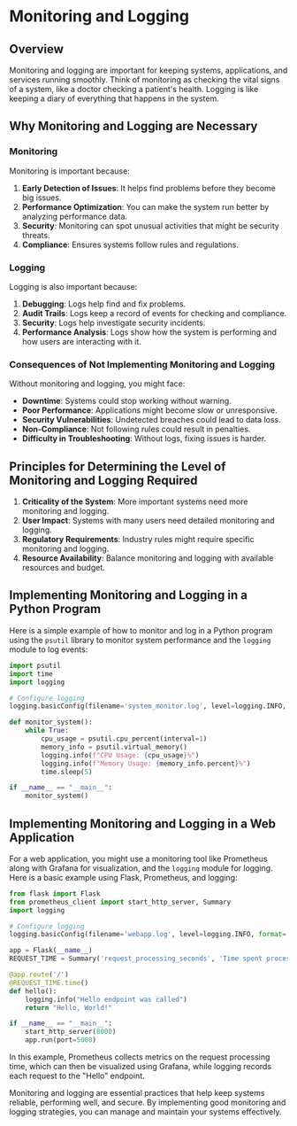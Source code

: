 # Monitoring and Logging

## Overview

Monitoring and logging are important for keeping systems, applications, and services running smoothly. Think of monitoring as checking the vital signs of a system, like a doctor checking a patient's health. Logging is like keeping a diary of everything that happens in the system.

## Why Monitoring and Logging are Necessary

### Monitoring

Monitoring is important because:
1. **Early Detection of Issues**: It helps find problems before they become big issues.
2. **Performance Optimization**: You can make the system run better by analyzing performance data.
3. **Security**: Monitoring can spot unusual activities that might be security threats.
4. **Compliance**: Ensures systems follow rules and regulations.

### Logging

Logging is also important because:
1. **Debugging**: Logs help find and fix problems.
2. **Audit Trails**: Logs keep a record of events for checking and compliance.
3. **Security**: Logs help investigate security incidents.
4. **Performance Analysis**: Logs show how the system is performing and how users are interacting with it.

### Consequences of Not Implementing Monitoring and Logging

Without monitoring and logging, you might face:
- **Downtime**: Systems could stop working without warning.
- **Poor Performance**: Applications might become slow or unresponsive.
- **Security Vulnerabilities**: Undetected breaches could lead to data loss.
- **Non-Compliance**: Not following rules could result in penalties.
- **Difficulty in Troubleshooting**: Without logs, fixing issues is harder.

## Principles for Determining the Level of Monitoring and Logging Required

1. **Criticality of the System**: More important systems need more monitoring and logging.
2. **User Impact**: Systems with many users need detailed monitoring and logging.
3. **Regulatory Requirements**: Industry rules might require specific monitoring and logging.
4. **Resource Availability**: Balance monitoring and logging with available resources and budget.

## Implementing Monitoring and Logging in a Python Program

Here is a simple example of how to monitor and log in a Python program using the `psutil` library to monitor system performance and the `logging` module to log events:

```python
import psutil
import time
import logging

# Configure logging
logging.basicConfig(filename='system_monitor.log', level=logging.INFO, format='%(asctime)s - %(message)s')

def monitor_system():
    while True:
        cpu_usage = psutil.cpu_percent(interval=1)
        memory_info = psutil.virtual_memory()
        logging.info(f"CPU Usage: {cpu_usage}%")
        logging.info(f"Memory Usage: {memory_info.percent}%")
        time.sleep(5)

if __name__ == "__main__":
    monitor_system()
```

## Implementing Monitoring and Logging in a Web Application

For a web application, you might use a monitoring tool like Prometheus along with Grafana for visualization, and the `logging` module for logging. Here is a basic example using Flask, Prometheus, and logging:

```python
from flask import Flask
from prometheus_client import start_http_server, Summary
import logging

# Configure logging
logging.basicConfig(filename='webapp.log', level=logging.INFO, format='%(asctime)s - %(message)s')

app = Flask(__name__)
REQUEST_TIME = Summary('request_processing_seconds', 'Time spent processing request')

@app.route('/')
@REQUEST_TIME.time()
def hello():
    logging.info("Hello endpoint was called")
    return "Hello, World!"

if __name__ == "__main__":
    start_http_server(8000)
    app.run(port=5000)
```

In this example, Prometheus collects metrics on the request processing time, which can then be visualized using Grafana, while logging records each request to the "Hello" endpoint.

Monitoring and logging are essential practices that help keep systems reliable, performing well, and secure. By implementing good monitoring and logging strategies, you can manage and maintain your systems effectively.